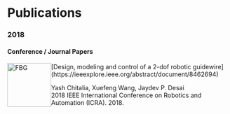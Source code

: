 # Publications

### 2018
#### Conference / Journal Papers


<img style="float: left;" src="photos/FBG.gif" alt="FBG" width="100" height="100">
[Design, modeling and control of a 2-dof robotic guidewire](https://ieeexplore.ieee.org/abstract/document/8462694)

Yash Chitalia, Xuefeng Wang, Jaydev P. Desai<br />
2018 IEEE International Conference on Robotics and Automation (ICRA). 2018.
